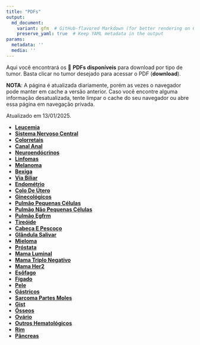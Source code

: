 ```yaml
---
title: "PDFs"
output: 
  md_document:
    variant: gfm  # GitHub-flavored Markdown (for better rendering on GitHub)
    preserve_yaml: true  # Keep YAML metadata in the output
params:
  metadata: ''
  media: ''
---
```


<script async src="https://scripts.simpleanalyticscdn.com/latest.js"></script>

Aqui você encontrará os 📝 **PDFs disponíveis** para download por tipo
de tumor. Basta clicar no tumor desejado para acessar o PDF
(**download**).

**NOTA**: A página é atualizada diariamente, porém as vezes o navegador
pode manter em cache a versão anterior. Caso você encontre alguma
informação desatualizada, tente limpar o cache do seu navegador ou abre
essa página em navegação privada.

Atualizado em 13/01/2025.

- [**Leucemia**](https://coeoralmeds-e768.restdb.io/media/6784bddff63b8048000d5e5b?download=true)
- [**Sistema Nervoso
  Central**](https://coeoralmeds-e768.restdb.io/media/6784bde1f63b8048000d5e5e?download=true)
- [**Colorretais**](https://coeoralmeds-e768.restdb.io/media/6784bde4f63b8048000d5e63?download=true)
- [**Canal
  Anal**](https://coeoralmeds-e768.restdb.io/media/6784bde6f63b8048000d5e65?download=true)
- [**Neuroendócrinos**](https://coeoralmeds-e768.restdb.io/media/6784bde8f63b8048000d5e67?download=true)
- [**Linfomas**](https://coeoralmeds-e768.restdb.io/media/6784bde9f63b8048000d5e69?download=true)
- [**Melanoma**](https://coeoralmeds-e768.restdb.io/media/6784bdebf63b8048000d5e6b?download=true)
- [**Bexiga**](https://coeoralmeds-e768.restdb.io/media/6784bdedf63b8048000d5e6f?download=true)
- [**Via
  Biliar**](https://coeoralmeds-e768.restdb.io/media/6784bdeef63b8048000d5e71?download=true)
- [**Endométrio**](https://coeoralmeds-e768.restdb.io/media/6784bdf0f63b8048000d5e73?download=true)
- [**Colo De
  Útero**](https://coeoralmeds-e768.restdb.io/media/6784bdf2f63b8048000d5e75?download=true)
- [**Ginecológicos**](https://coeoralmeds-e768.restdb.io/media/6784bdf3f63b8048000d5e77?download=true)
- [**Pulmão Pequenas
  Células**](https://coeoralmeds-e768.restdb.io/media/6784bdf5f63b8048000d5e79?download=true)
- [**Pulmão Não Pequenas
  Células**](https://coeoralmeds-e768.restdb.io/media/6784bdf7f63b8048000d5e7c?download=true)
- [**Pulmão
  Egfrm**](https://coeoralmeds-e768.restdb.io/media/6784bdf9f63b8048000d5e7e?download=true)
- [**Tireóide**](https://coeoralmeds-e768.restdb.io/media/6784bdfcf63b8048000d5e82?download=true)
- [**Cabeça E
  Pescoço**](https://coeoralmeds-e768.restdb.io/media/6784bdfef63b8048000d5e84?download=true)
- [**Glândula
  Salivar**](https://coeoralmeds-e768.restdb.io/media/6784be00f63b8048000d5e86?download=true)
- [**Mieloma**](https://coeoralmeds-e768.restdb.io/media/6784be01f63b8048000d5e88?download=true)
- [**Próstata**](https://coeoralmeds-e768.restdb.io/media/6784be03f63b8048000d5e8a?download=true)
- [**Mama
  Luminal**](https://coeoralmeds-e768.restdb.io/media/6784be07f63b8048000d5e8e?download=true)
- [**Mama Triplo
  Negativo**](https://coeoralmeds-e768.restdb.io/media/6784be08f63b8048000d5e90?download=true)
- [**Mama
  Her2**](https://coeoralmeds-e768.restdb.io/media/6784be0af63b8048000d5e92?download=true)
- [**Esôfago**](https://coeoralmeds-e768.restdb.io/media/6784be0cf63b8048000d5e94?download=true)
- [**Fígado**](https://coeoralmeds-e768.restdb.io/media/6784be0df63b8048000d5e95?download=true)
- [**Pele**](https://coeoralmeds-e768.restdb.io/media/6784be0ff63b8048000d5e98?download=true)
- [**Gástricos**](https://coeoralmeds-e768.restdb.io/media/6784be11f63b8048000d5e9a?download=true)
- [**Sarcoma Partes
  Moles**](https://coeoralmeds-e768.restdb.io/media/6784be13f63b8048000d5e9c?download=true)
- [**Gist**](https://coeoralmeds-e768.restdb.io/media/6784be14f63b8048000d5e9e?download=true)
- [**Ósseos**](https://coeoralmeds-e768.restdb.io/media/6784be16f63b8048000d5ea0?download=true)
- [**Ovário**](https://coeoralmeds-e768.restdb.io/media/6784be18f63b8048000d5ea2?download=true)
- [**Outros
  Hematológicos**](https://coeoralmeds-e768.restdb.io/media/6784be19f63b8048000d5ea4?download=true)
- [**Rim**](https://coeoralmeds-e768.restdb.io/media/6784be1bf63b8048000d5ea5?download=true)
- [**Pâncreas**](https://coeoralmeds-e768.restdb.io/media/6784be1df63b8048000d5ea7?download=true)
